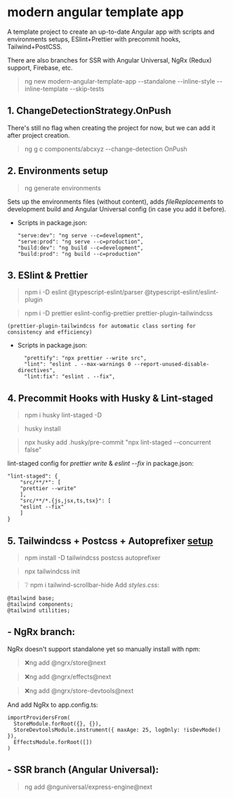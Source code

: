# modern angular template app
A template project to create an up-to-date Angular app with scripts and environments setups, ESlint+Prettier with precommit hooks, Tailwind+PostCSS.

There are also branches for SSR with Angular Universal, NgRx (Redux) support, Firebase, etc.

>ng new modern-angular-template-app --standalone --inline-style --inline-template --skip-tests

## 1. ChangeDetectionStrategy.OnPush
There's still no flag when creating the project for now, but we can add it after project creation.

>ng g c components/abcxyz --change-detection OnPush

## 2. Environments setup
>ng generate environments

Sets up the environments files (without content), adds _fileReplacements_ to development build and Angular Universal config (in case you add it before).
- Scripts in package.json:

      "serve:dev": "ng serve --c=development",
      "serve:prod": "ng serve --c=production",
      "build:dev": "ng build --c=development",
      "build:prod": "ng build --c=production"

## 3. ESlint & Prettier
>npm i -D eslint @typescript-eslint/parser @typescript-eslint/eslint-plugin 

>npm i -D prettier eslint-config-prettier prettier-plugin-tailwindcss 

    (prettier-plugin-tailwindcss for automatic class sorting for consistency and efficiency)
- Scripts in package.json:

        "prettify": "npx prettier --write src",
        "lint": "eslint . --max-warnings 0 --report-unused-disable-directives",
        "lint:fix": "eslint . --fix",

## 4. Precommit Hooks with Husky & Lint-staged

>npm i husky lint-staged -D

>husky install

>npx husky add .husky/pre-commit "npx lint-staged --concurrent false"


lint-staged config for *prettier write* & *eslint --fix* in package.json:

    "lint-staged": {
        "src/**/*": [
        "prettier --write"
        ],
        "src/**/*.{js,jsx,ts,tsx}": [
        "eslint --fix"
        ]
    }

## 5. Tailwindcss + Postcss + Autoprefixer [setup](https://tailwindcss.com/docs/installation)
>npm install -D tailwindcss postcss autoprefixer

>npx tailwindcss init

>❔ npm i tailwind-scrollbar-hide
Add *styles.css*: 

    @tailwind base;
    @tailwind components;
    @tailwind utilities;

## - NgRx branch: 
NgRx doesn't support standalone yet so manually install with npm:

>❌ng add @ngrx/store@next

>❌ng add @ngrx/effects@next

>❌ng add @ngrx/store-devtools@next 

And add NgRx to app.config.ts:

    importProvidersFrom(
      StoreModule.forRoot({}, {}),
      StoreDevtoolsModule.instrument({ maxAge: 25, logOnly: !isDevMode() }),
      EffectsModule.forRoot([])
    )

## - SSR branch (Angular Universal):
>ng add @nguniversal/express-engine@next

